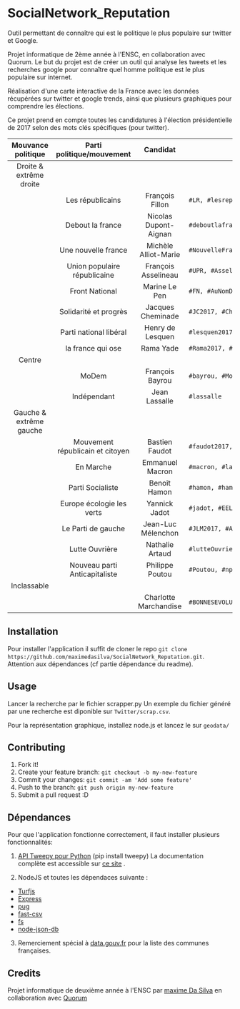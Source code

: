 # SocialNetwork_Reputation

Outil permettant de connaître qui est le politique le plus populaire sur twitter et Google.

Projet informatique de 2ème année à l'ENSC, en collaboration avec Quorum.
Le but du projet est de créer un outil qui analyse les tweets et les recherches google pour connaître quel homme politique est le plus populaire sur internet.

Réalisation d'une carte interactive de la France avec les données récupérées sur twitter et google trends, ainsi que plusieurs graphiques pour comprendre les élections.

Ce projet prend en compte toutes les candidatures à l'élection présidentielle de 2017 selon des mots clés spécifiques (pour twitter).

|Mouvance politique     | Parti politique/mouvement        | Candidat              | Mots clés |
|:---------------------:|:--------------------------------:|:---------------------:|-----------|
|Droite & extrême droite|                                  |                       |                                                           |
|                       | Les républicains                 | François Fillon       |    `#LR, #lesrepublicains, #Fillon, #FF2017, #fillon2017` |
|                       |        Debout la france          | Nicolas Dupont-Aignan |    `#deboutlafrance,#DLF #DupontAignan, #DA2017 `         |
|                       |     Une nouvelle france          | Michèle Alliot-Marie  |    `#NouvelleFrance, #alliotMarie`                        |
|                       |   Union populaire républicaine   | François Asselineau   |    `#UPR, #Asselineau2017, #FA2017`                       |
|                       |         Front National           | Marine Le Pen         |    `#FN, #AuNomDuPeuple, #Marine2017,#lePen`              |
|                       |       Solidarité et progrès      | Jacques Cheminade     |    `#JC2017, #Cheminade2017`                              |
|                       |     Parti national libéral       | Henry de Lesquen      |    `#lesquen2017, #lesquen`                               |
|                       |         la france qui ose        | Rama Yade             |    `#Rama2017, #LaFranceQuiOse`                           |
|Centre                 |                                  |                       |                                                           |
|                       |              MoDem               | François Bayrou       |    `#bayrou, #MoDem`                                      |
|                       |           Indépendant            | Jean Lassalle         |    `#lassalle`                                            |
|Gauche & extrême gauche|                                  |                       |                                                           |
|                       | Mouvement républicain et citoyen | Bastien Faudot        |    `#faudot2017, #mrc`                                    |
|                       | En Marche                        | Emmanuel Macron       |    `#macron, #lafranceenmarche, #macron2017`              |
|                       | Parti Socialiste                 | Benoît Hamon          |    `#hamon, #hamon, #PS, #PartiSocialiste`                |
|                       | Europe écologie les verts        | Yannick Jadot         |    `#jadot, #EELV`                                        |
|                       | Le Parti de gauche               | Jean-Luc Mélenchon    |    `#JLM2017, #AvenirEnCommunn, #Melenchon`               |
|                       | Lutte Ouvrière                   | Nathalie Artaud       |    `#lutteOuvriere, #artaud`                              |
|                       | Nouveau parti Anticapitaliste    | Philippe Poutou       |    `#Poutou, #npa`                                        |
|Inclassable            |                                  |                       |                                                           |
|                       |                                  | Charlotte Marchandise |  `#BONNESEVOLUTIONS2017`,`#VOIECITOYENNE`,`#ARCHIPELCITOYEN`                                                       |

## Installation

Pour installer l'application il suffit de cloner le repo `git clone https://github.com/maximedasilva/SocialNetwork_Reputation.git`.
Attention aux dépendances (cf partie dépendance du readme).

## Usage
Lancer la recherche par le fichier scrapper.py
Un exemple du fichier généré par une recherche est diponible sur `Twitter/scrap.csv`.

Pour la représentation graphique, installez node.js et lancez le sur `geodata/`



## Contributing
1. Fork it!
2. Create your feature branch: `git checkout -b my-new-feature`
3. Commit your changes: `git commit -am 'Add some feature'`
4. Push to the branch: `git push origin my-new-feature`
5. Submit a pull request :D

## Dépendances
Pour que l'application fonctionne correctement, il faut installer plusieurs fonctionnalités:

1. [API Tweepy pour Python](https://github.com/tweepy/tweepy) (pip install tweepy) La documentation complète est accessible sur [ce site](http://tweepy.readthedocs.io/en/v3.5.0/) .

2. NodeJS et toutes les dépendaces suivante :

 * [Turfjs](http://turfjs.org/)
 * [Express](http://expressjs.com/fr/)
 * [pug](https://pugjs.org/api/getting-started.html)
 * [fast-csv](http://c2fo.io/fast-csv/)
 * [fs](https://nodejs.org/api/fs.html)
 * [node-json-db](https://www.npmjs.com/package/node-json-db)


3. Remerciement spécial à [data.gouv.fr](https://www.data.gouv.fr/) pour la liste des communes françaises.


## Credits
Projet informatique de deuxième année à l'ENSC par [maxime Da Silva](https://github.com/maximedasilva) en collaboration avec [Quorum](https://www.quorum-impact.com/)
